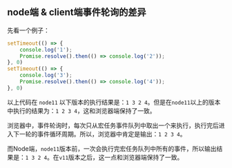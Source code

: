 
## node端 & client端事件轮询的差异

先看一个例子：

```js
setTimeout(() => {
    console.log('1');
    Promise.resolve().then(() => console.log('2'));
}, 0)
setTimeout(() => {
    console.log('3');
    Promise.resolve().then(() => console.log('4'));
}, 0)
```

以上代码在 `node11` 以下版本的执行结果是：`1 3 2 4`。但是在`node11`以上的版本中执行的结果为：`1 2 3 4`，这和浏览器端保持了一致。

浏览器中，事件轮询时，每次只从宏任务事件队列中取出一个来执行，执行完后进入下一轮的事件循环周期。所以，浏览器中肯定是输出：`1 2 3 4`。

而Node端，`node11`版本前，一次会执行完宏任务队列中所有的事件，所以输出结果是：`1 3 2 4`。在`v11`版本之后，这一点和浏览器端保持了一致。

